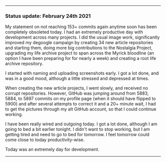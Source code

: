 ***

### Status update: February 24th 2021

My statement on not reaching 153+ commits again anytime soon has been completely obsoleted today. I had an extremely productive day with development across many projects. I did the usual image work, significantly improved my degoogle campaign by creating 34 new article repositories and starting them, doing more big contributions to the Nostalgia Project, upgrading my life archive project to span across the Myrick bloodline (an option I have been preparing for for nearly a week) and creating a root life archive repository.

I started with naming and uploading screenshots early. I got a lot done, and was in a good mood, although a little stressed and depressed at times.

When creating the new article projects, I went slowly, and received no corrupt repositories. However, GitHub was jumping around from 5883, 5884, to 5897 commits on my profile page (when it should have flipped to 5900) and after several attempts to correct it and a 20+ minute wait, I had to get the pictures through my alt GitHub account, so that I could continue working.

I have been really wired and outgoing today. I got a lot done, although I am going to bed a bit earlier tonight. I didn't want to stop working, but I am getting tired and need to go to bed for tomorrow. I feel tomorrow could come close to today productivity-wise.

Today was an extremely day for development.

***
